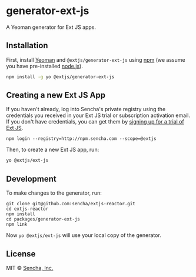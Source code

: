 # generator-ext-js 
A Yeoman generator for Ext JS apps.

## Installation

First, install [Yeoman](http://yeoman.io) and `@extjs/generator-ext-js` using [npm](https://www.npmjs.com/) (we assume you have pre-installed [node.js](https://nodejs.org/)).

```bash
npm install -g yo @extjs/generator-ext-js
```

## Creating a new Ext JS App

If you haven't already, log into Sencha's private registry using the credentials you received in your Ext JS trial or subscription activation email.  If you don't have credentials, you can get them by [signing up for a trial of Ext JS](https://www.sencha.com/products/extjs/evaluate/).

```
npm login --registry=http://npm.sencha.com --scope=@extjs
```

Then, to create a new Ext JS app, run:

```bash
yo @extjs/ext-js
```

## Development

To make changes to the generator, run:

```
git clone git@github.com:sencha/extjs-reactor.git
cd extjs-reactor
npm install
cd packages/generator-ext-js
npm link
```

Now `yo @extjs/ext-js` will use your local copy of the generator.

## License

MIT © [Sencha, Inc.]()
